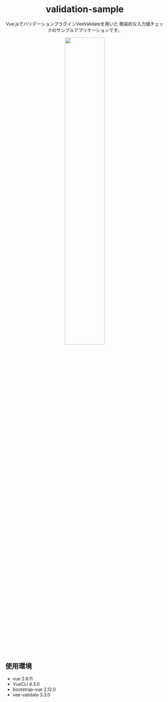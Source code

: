 <div align="center">
    <h1>validation-sample</h1>
    <p>
        Vue.jsでバリデーションプラグインVeeValidateを用いた
        簡易的な入力値チェックのサンプルアプリケーションです。<br>
    </p>
<img height="50%" width="50%" src="https://user-images.githubusercontent.com/56911907/212997632-1c7884f7-fab5-4297-9f62-1623968361a6.gif">
</div>
<h2>使用環境</h2>
<ul>
    <li>vue 2.6.11</li>
    <li>VueCLI 4.3.0</li>
    <li>bootstrap-vue 2.12.0</li>
    <li>vee-validate 3.3.0</li>
</ul>
